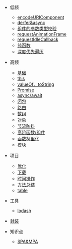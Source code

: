 

- 低频
  - [encodeURIComponent](/src/0007.md)
  - [derfer&async](/src/0017.md)
  - [组件的参数类型校验](/src/0019.md)
  - [requestAnimationFrame](/src/0024.md)
  - [requestIdleCallback](/src/0025.md)
  - [纯函数](/src/0027.md)
  - [深度优先遍历](/src/0030.md)

- 高频
  - [基础](/src/0100/0140/0033.md)
  - [this](/src/0001.md)
  - [valueOf、toString](/src/0100/0120/0014.md)
  - [Promise](/src/0006.md)
  - [async/await](/src/0021.md)
  - [闭包](/src/0022.md)
  - [路由](/src/0012.md)
  - [数组](/src/0013.md)
  - [对象](/src/0016.md)
  - [节流防抖](/src/0015.md)
  - [高阶函数/组件](/src/0018.md)
  - [函数柯里化](/src/0100/0130/0023.md)
  - [模块](/src/0026.md)
  
- 项目
  - [优化](/src/0029.md)
  - [下载](/src/0002.md)
  - [时间操作](/src/0009.md)
  - [方法总结](/src/0020.md)
  - [table](/src/0031.md)

- 工具
  - [lodash](/src/0010.md)

- [封装](/src/0032.md)

- 知识点
  - [SPA&MPA](/src/0011.md)